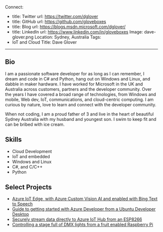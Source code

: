 Connect:
  - title: Twitter
    url: https://twitter.com/dglover
  - title: GitHub
    url: https://github.com/gloveboxes
  - title: Blog
    url: https://blogs.msdn.microsoft.com/dglover/
  - title: LinkedIn
    url: https://www.linkedin.com/in/gloveboxes
Image: dave-glover.png
Location: Sydney, Australia
Tags:
  - IoT and Cloud
Title: Dave Glover
---
## Bio

I am a passionate software developer for as long as I can remember, I dream and code in C# and Python, hang out on Windows and Linux, and dabble in maker hardware.
I have worked for Microsoft in the UK and Australia across customers, partners and the developer community.
Over the years I have covered a broad range of technologies, from Windows and mobile, Web dev, IoT, communications, and cloud-centric computing.
I am curious by nature, love to learn and connect with the developer community.


When not coding, I am a proud father of 3 and live in the heart of beautiful Sydney Australia with my husband and youngest son.
I swim to keep fit and can be bribed with ice cream.

## Skills

- Cloud Development
- IoT and embedded
- Windows and Linux
- C#, and C/C++
- Python

## Select Projects

* [Azure IoT Edge, with Azure Custom Vision AI and enabled with Bing Text to Speech](https://github.com/gloveboxes/NDC2018-Final-Azure-IoT-Edge-Custom-Vision-Bing-Speech)
* [Guide to getting started with Azure Developer from a Ubuntu Developer Desktop](https://github.com/gloveboxes/Ubuntu-for-Azure-Developers)
* [Securely stream data directly to Azure IoT Hub from an ESP8266](https://github.com/gloveboxes/Arduino-ESP8266-Secure-Http-Azure-IoT-Hub-Client-V2)
* [Controlling a stage full of DMX lights from a fruit enabled Raspberry Pi](https://github.com/gloveboxes/Fruit-Drum-Kit-Raspberry-Pi-Explorer-Hat-Pro)
